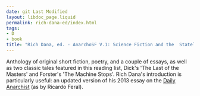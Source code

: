 ```yaml
---
date: git Last Modified
layout: libdoc_page.liquid
permalink: rich-dana-ed/index.html
tags:
- D
- book
title: "Rich Dana, ed. - AnarchoSF V.1: Science Fiction and the  Stateless Society"
---
```


Anthology of original short fiction, poetry, and a couple  of essays, as well as two classic tales featured in this reading list, Dick's  'The Last of the Masters' and Forster's 'The Machine Stops'. Rich Dana's  introduction is particularly useful: an updated version of his 2013 essay on the <a href="https://dailyanarchist.com/2013/08/16/science-fiction-and-the-stateless-society/"> Daily Anarchist</a> (as by Ricardo Feral).